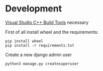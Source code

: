 # Development

[Visual Studio C++ Build Tools](https://go.microsoft.com/fwlink/?LinkId=691126) necessary

First of all install wheel and the requirements:

```
pip install wheel
pip install -r requirements.txt
```

Create a new django admin user

```
python3 manage.py createsuperuser
```